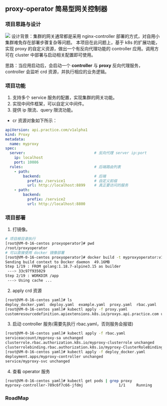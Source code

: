 ## proxy-operator 简易型网关控制器

### 项目思路与设计
![](https://github.com/googs1025/proxy-operator/blob/main/image/%E6%B5%81%E7%A8%8B%E5%9B%BE.jpg?raw=true)
设计背景：集群的网关通常都是采用 nginx-controller 部署的方式，对自用小集群难免存在部署步骤复杂等问题。
本项目在此问题上，基于 k8s 的扩展功能，实现 proxy 的自定义资源，做出一个有反向代理功能的 controller 应用。调用方可在 cluster 中部署与启动相关配置即可使用。

思路：当应用启动后，会启动一个 **controller** 与 **proxy** 反向代理服务，controller 会监听 crd 资源，并执行相应的业务逻辑。

### 项目功能
1. 支持多个 service 服务的配置，实现集群的网关功能。
2. 实现中间件框架，可以自定义中间件。
3. 提供 ip 限流、query 限流功能。

- cr 资源对象如下所示：
```yaml
apiVersion: api.practice.com/v1alpha1
kind: Proxy
metadata:
  name: myproxy
spec:
  server:                               # 反向代理 server ip:port
    ip: localhost
    port: 10086
  rules:                                # 后端路由列表
    - path:
        backend:                        # 后端
          prefix: /service1             # 自定义前缀
          url: http://localhost:8899    # 真正要访问的服务
    - path:
        backend:
          prefix: /service2
          url: http://localhost:8800
```

### 项目部署
1. 打镜像。
```bash
# 项目根目录执行
[root@VM-0-16-centos proxyoperator]# pwd
/root/proxyoperator
# 可以直接使用 docker 镜像部署
[root@VM-0-16-centos proxyoperator]# docker build -t myproxyoperator:v1 .
Sending build context to Docker daemon  49.16MB
Step 1/19 : FROM golang:1.18.7-alpine3.15 as builder
 ---> 33c97f935029
Step 2/19 : WORKDIR /app
 ---> Using cache ...
```   
2. apply crd 资源
```bash
[root@VM-0-16-centos yaml]# ls
deploy_docker.yaml  deploy.yaml  example.yaml  proxy.yaml  rbac.yaml
[root@VM-0-16-centos yaml]# kubectl apply -f proxy.yaml
customresourcedefinition.apiextensions.k8s.io/proxys.api.practice.com unchanged
```   
3. 启动 controller 服务(需要先执行 rbac.yaml，否则服务会报错)
```bash
[root@VM-0-16-centos yaml]# kubectl apply -f rbac.yaml
serviceaccount/myproxy-sa unchanged
clusterrole.rbac.authorization.k8s.io/myproxy-clusterrole unchanged
clusterrolebinding.rbac.authorization.k8s.io/myproxy-ClusterRoleBinding unchanged
[root@VM-0-16-centos yaml]# kubectl apply -f deploy_docker.yaml
deployment.apps/myproxy-controller unchanged
service/myproxy-svc unchanged
```   
4. 查看 operator 服务

```bash
[root@VM-0-16-centos yaml]# kubectl get pods | grep proxy
myproxy-controller-789c6f7c66-jfdmj                1/1     Running            0          13h
```

### RoadMap
